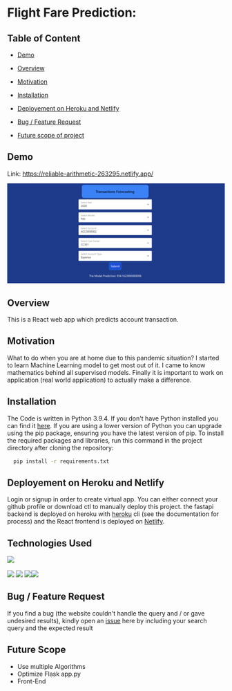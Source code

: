 # Flight Fare Prediction:



## Table of Content

  * [Demo](#demo)
  * [Overview](#overview)
  * [Motivation](#motivation)
  * [Installation](#installation)
  * [Deployement on Heroku and Netlify](#deployement-on-heroku-and-netlify)

  * [Bug / Feature Request](#bug-/-feature-request)
  * [Future scope of project](#future-scope)

## Demo

Link: https://reliable-arithmetic-263295.netlify.app/




![login](https://github.com/VISHVAJITK/mldl_Notes/blob/main/srceen%20shot/tf.png?raw=true)


## Overview
This is a React web app which predicts account transaction.

## Motivation
What to do when you are at home due to this pandemic situation? I started to learn Machine Learning model to get most out of it. I came to know mathematics behind all supervised models. Finally it is important to work on application (real world application) to actually make a difference.

## Installation
The Code is written in Python 3.9.4. If you don't have Python installed you can find it [here](https://www.python.org/downloads/). If you are using a lower version of Python you can upgrade using the pip package, ensuring you have the latest version of pip. To install the required packages and libraries, run this command in the project directory after cloning the repository:

```bash
  pip install -r requirements.txt
```
    
## Deployement on Heroku and Netlify
Login or signup in order to create virtual app. You can either connect your github profile or download ctl to manually deploy this project.
the fastapi backend is deployed on heroku with [heroku](https://id.heroku.com/login) cli (see the documentation for process) and the React frontend is deployed on [Netlify](https://www.netlify.com/).

## Technologies Used

![](https://forthebadge.com/images/badges/made-with-python.svg)

[<img target="_blank" src="https://fastapi.tiangolo.com/img/logo-margin/logo-teal.png" width=170>](https://fastapi.tiangolo.com/) [<img target="_blank" src="https://number1.co.za/wp-content/uploads/2017/10/gunicorn_logo-300x85.png" width=280>](https://gunicorn.org) [<img target="_blank" src="https://scikit-learn.org/stable/_static/scikit-learn-logo-small.png" width=200>](https://scikit-learn.org/stable/)[<img target="_blank" src="https://raw.githubusercontent.com/icons-pack/react-simple-icons/8dca56e1f10bda668809f2628adb8908e01a5deb/docs/images/svg/react-simple-icons.svg" width=200>](https://reactjs.org/) 

## Bug / Feature Request

If you find a bug (the website couldn't handle the query and / or gave undesired results), kindly open an [issue](https://github.com/VISHVAJITK/-PersonalProjects/issues) here by including your search query and the expected result

## Future Scope

* Use multiple Algorithms
* Optimize Flask app.py
* Front-End 